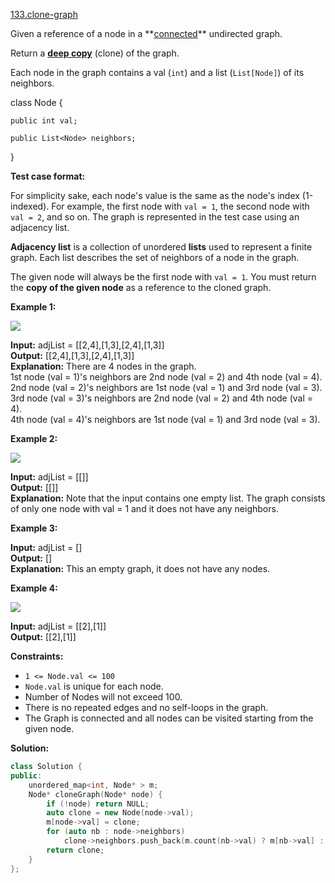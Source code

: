 [133.clone-graph](https://leetcode.com/problems/clone-graph/)  

Given a reference of a node in a **[connected](https://en.wikipedia.org/wiki/Connectivity_(graph_theory)#Connected_graph)** undirected graph.

Return a [**deep copy**](https://en.wikipedia.org/wiki/Object_copying#Deep_copy) (clone) of the graph.

Each node in the graph contains a val (`int`) and a list (`List[Node]`) of its neighbors.

  
class Node {
  
    public int val;
  
    public List<Node> neighbors;
  
}
  

**Test case format:**

For simplicity sake, each node's value is the same as the node's index (1-indexed). For example, the first node with `val = 1`, the second node with `val = 2`, and so on. The graph is represented in the test case using an adjacency list.

**Adjacency list** is a collection of unordered **lists** used to represent a finite graph. Each list describes the set of neighbors of a node in the graph.

The given node will always be the first node with `val = 1`. You must return the **copy of the given node** as a reference to the cloned graph.

**Example 1:**

![](https://assets.leetcode.com/uploads/2019/11/04/133_clone_graph_question.png)

  
**Input:** adjList = \[\[2,4\],\[1,3\],\[2,4\],\[1,3\]\]  
**Output:** \[\[2,4\],\[1,3\],\[2,4\],\[1,3\]\]  
**Explanation:** There are 4 nodes in the graph.  
1st node (val = 1)'s neighbors are 2nd node (val = 2) and 4th node (val = 4).  
2nd node (val = 2)'s neighbors are 1st node (val = 1) and 3rd node (val = 3).  
3rd node (val = 3)'s neighbors are 2nd node (val = 2) and 4th node (val = 4).  
4th node (val = 4)'s neighbors are 1st node (val = 1) and 3rd node (val = 3).  

**Example 2:**

![](https://assets.leetcode.com/uploads/2020/01/07/graph.png)

  
**Input:** adjList = \[\[\]\]  
**Output:** \[\[\]\]  
**Explanation:** Note that the input contains one empty list. The graph consists of only one node with val = 1 and it does not have any neighbors.  

**Example 3:**

  
**Input:** adjList = \[\]  
**Output:** \[\]  
**Explanation:** This an empty graph, it does not have any nodes.  

**Example 4:**

![](https://assets.leetcode.com/uploads/2020/01/07/graph-1.png)

  
**Input:** adjList = \[\[2\],\[1\]\]  
**Output:** \[\[2\],\[1\]\]  

**Constraints:**

*   `1 <= Node.val <= 100`
*   `Node.val` is unique for each node.
*   Number of Nodes will not exceed 100.
*   There is no repeated edges and no self-loops in the graph.
*   The Graph is connected and all nodes can be visited starting from the given node.  



**Solution:**  

```cpp
class Solution {
public:
    unordered_map<int, Node* > m;
    Node* cloneGraph(Node* node) {
        if (!node) return NULL;
        auto clone = new Node(node->val);
        m[node->val] = clone;
        for (auto nb : node->neighbors) 
            clone->neighbors.push_back(m.count(nb->val) ? m[nb->val] : cloneGraph(nb) );
        return clone;
    }
};
```
      